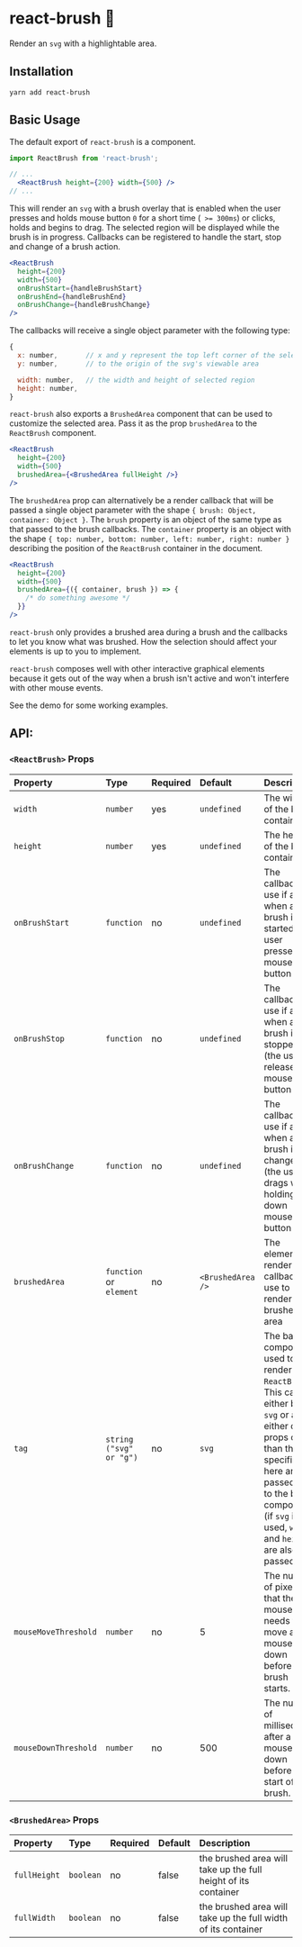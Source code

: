 # react-brush 🚧

Render an `svg` with a highlightable area.

## Installation
```
yarn add react-brush
```

## Basic Usage
The default export of `react-brush` is a component.

```jsx
import ReactBrush from 'react-brush';

// ...
  <ReactBrush height={200} width={500} />
// ...
```

This will render an `svg` with a brush overlay that is enabled when the user presses and holds mouse button `0` for a short time (` >= 300ms`) or clicks, holds and begins to drag. The selected region will be displayed while the brush is in progress. Callbacks can be registered to handle the start, stop and change of a brush action.

```jsx
<ReactBrush
  height={200}
  width={500}
  onBrushStart={handleBrushStart}
  onBrushEnd={handleBrushEnd}
  onBrushChange={handleBrushChange}
/>
```

The callbacks will receive a single object parameter with the following type:

```javascript
{
  x: number,       // x and y represent the top left corner of the selected region relative
  y: number,       // to the origin of the svg's viewable area

  width: number,   // the width and height of selected region
  height: number,  
}
```

`react-brush` also exports a `BrushedArea` component that can be used to customize the selected area. Pass it as the prop `brushedArea` to the `ReactBrush` component.

```jsx
<ReactBrush
  height={200}
  width={500}
  brushedArea={<BrushedArea fullHeight />}
/>
```

The `brushedArea` prop can alternatively be a render callback that will be passed a single object parameter with the shape `{ brush: Object, container: Object }`. The `brush` property is an object of the same type as that passed to the brush callbacks. The `container` property is an object with the shape `{ top: number, bottom: number, left: number, right: number }` describing the position of the `ReactBrush` container in the document.

```jsx
<ReactBrush
  height={200}
  width={500}
  brushedArea={({ container, brush }) => {
    /* do something awesome */
  }}
/>
```

`react-brush` only provides a brushed area during a brush and the callbacks to let you know what was brushed. How the selection should affect your elements is up to you to implement.

`react-brush` composes well with other interactive graphical elements because it gets out of the way when a brush isn't active and won't interfere with other mouse events.

See the demo for some working examples.

## API:

### `<ReactBrush>` Props

Property  	| Type | 	Required		|	Default		|	  Description
:-----------|:----------|:----------|:----------|:----------
`width` | `number` | yes | `undefined` | The width of the brush container
`height` | `number` | yes | `undefined` | The height of the brush container
`onBrushStart` | `function` | no | `undefined` | The callback to use if any when a brush is started (the user presses mouse button `0`)
`onBrushStop` | `function` | no | `undefined` | The callback to use if any when a brush is stopped (the user releases mouse button `0`)
`onBrushChange` | `function` | no | `undefined` | The callback to use if any when a brush is changed (the user drags while holding down mouse button `0`)
`brushedArea` | `function` or `element` | no | `<BrushedArea />` | The element or render callback to use to render the brushed area
`tag` | `string` `("svg" or "g")` | no | `svg` | The base component used to render the `ReactBrush`. This can either be an `svg` or a `g`. In either case, props other than those specified here are passed on to the base component (if `svg` is used, `width` and `height` are also passed on).
`mouseMoveThreshold`| `number` | no | 5 | The number of pixels that the mouse needs to move after a mouse down before the brush starts.
`mouseDownThreshold` | `number` | no | 500 | The number of milliseconds after a mouse down before the start of a brush.

### `<BrushedArea>` Props
Property  	| Type | 	Required		|	Default		|	  Description
:-----------|:----------|:----------|:----------|:----------
`fullHeight` | `boolean` | no | false | the brushed area will take up the full height of its container
`fullWidth` | `boolean` | no | false | the brushed area will take up the full width of its container
